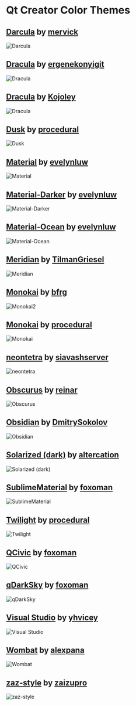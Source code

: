 # Qt Creator Color Themes

## [Darcula](https://github.com/mervick/Qt-Creator-Darcula) by [mervick]
![Darcula][DARCULA_SCREENSHOT]

## [Dracula](https://github.com/dracula/qtcreator) by [ergenekonyigit]
![Dracula][DRACULA_SCREENSHOT]

## [Dracula](https://github.com/Kojoley/qss-dracula) by [Kojoley]
![Dracula][DRACULA2_SCREENSHOT]

## [Dusk](https://github.com/procedural/qtcreator_themes) by [procedural]
![Dusk][DUSK_SCREENSHOT]

## [Material](https://github.com/evelynluw/qt-creator-material-themes) by [evelynluw]
![Material][MATERIAL_SCREENSHOT]

## [Material-Darker](https://github.com/evelynluw/qt-creator-material-themes) by [evelynluw]
![Material-Darker][MATERIAL_DARKER_SCREENSHOT]

## [Material-Ocean](https://github.com/evelynluw/qt-creator-material-themes) by [evelynluw]
![Material-Ocean][MATERIAL_OCEAN_SCREENSHOT]

## [Meridian](https://github.com/TilmanGriesel/qt-creator-meridian) by [TilmanGriesel]
![Meridian][MERIDIAN_SCREENSHOT]

## [Monokai](https://github.com/bfrg/qtcreator-monokai) by [bfrg]
![Monokai2][MONOKAI2_SCREENSHOT]

## [Monokai](https://github.com/procedural/qtcreator_themes) by [procedural]
![Monokai][MONOKAI_SCREENSHOT]

## [neontetra](https://github.com/siavashserver/neontetra-theme) by [siavashserver]
![neontetra][NEONTETRA_SCREENSHOT]

## [Obscurus](https://github.com/reinar/qt-creator-obscurus) by [reinar]
![Obscurus][OBSCURUS_SCREENSHOT]

## [Obsidian](https://github.com/DmitrySokolov/qtcreator-obsidian-theme) by [DmitrySokolov]
![Obsidian][OBSIDIAN_SCREENSHOT]

## [Solarized (dark)](https://github.com/altercation/solarized) by [altercation]
![Solarized (dark)][SOLARIZED_DARK_SCREENSHOT]

## [SublimeMaterial](https://github.com/foxoman/sublimematerial) by [foxoman]
![SublimeMaterial][SUBLIMEMATERIAL_SCREENSHOT]

## [Twilight](https://github.com/procedural/qtcreator_themes) by [procedural]
![Twilight][TWILIGHT_SCREENSHOT]

## [QCivic](https://github.com/foxoman/qcivic) by [foxoman]
![QCivic][QCIVIC_SCREENSHOT]

## [qDarkSky](https://github.com/foxoman/qDarkSky) by [foxoman]
![qDarkSky][QDARKSKY_SCREENSHOT]

## [Visual Studio](https://github.com/yhvicey/Visual-Studio-2015-Dark-Theme-for-Qt-Creator) by [yhvicey]
![Visual Studio][VISUAL_STUDIO_SCREENSHOT]

## [Wombat](https://github.com/alexpana/qt-creator-wombat-theme) by [alexpana]
![Wombat][WOMBAT_SCREENSHOT]

## [zaz-style](https://github.com/zaizupro/qt-creator-zaz-style-theme) by [zaizupro]
![zaz-style][ZAZ_STYLE_SCREENSHOT]

<!--- Author URLs -->
[alexpana]: https://github.com/alexpana
[altercation]: https://github.com/altercation
[bfrg]: https://github.com/bfrg
[DmitrySokolov]: https://github.com/DmitrySokolov
[ergenekonyigit]: https://github.com/ergenekonyigit
[evelynluw]: https://github.com/evelynluw
[foxoman]: https://github.com/foxoman
[Kojoley]: https://github.com/Kojoley
[mervick]: https://github.com/mervick
[procedural]: https://github.com/procedural
[reinar]: https://github.com/reinar
[siavashserver]: https://github.com/siavashserver
[TilmanGriesel]: https://github.com/TilmanGriesel
[yhvicey]: https://github.com/yhvicey
[zaizupro]: https://github.com/zaizupro

<!--- Screenshot URIs -->
[DARCULA_SCREENSHOT]: ./img/darcula-by-mervick.png
[DRACULA_SCREENSHOT]: ./img/dracula-by-ergenekonyigit.png
[DRACULA2_SCREENSHOT]: ./img/dracula-by-kojoley.png
[DUSK_SCREENSHOT]: ./img/dusk-by-procedural.png
[MATERIAL_SCREENSHOT]: ./img/material-by-evelynluw.png
[MATERIAL_DARKER_SCREENSHOT]: ./img/material-darker-by-evelynluw.png
[MATERIAL_OCEAN_SCREENSHOT]: ./img/material-ocean-by-evelynluw.png
[MERIDIAN_SCREENSHOT]: ./img/meridian-by-tilmangriesel.png
[MONOKAI2_SCREENSHOT]: ./img/monokai-by-bfrg.png
[MONOKAI_SCREENSHOT]: ./img/monokai-by-procedural.png
[NEONTETRA_SCREENSHOT]: ./img/neontetra-by-siavashserver.png
[OBSCURUS_SCREENSHOT]: ./img/obscurus-by-reinar.png
[OBSIDIAN_SCREENSHOT]: ./img/obsidian-by-dmitrysokolov.png
[SOLARIZED_DARK_SCREENSHOT]: ./img/solarized-dark-by-altercation.png
[SUBLIMEMATERIAL_SCREENSHOt]: ./img/sublimematerial-by-foxoman.png
[TWILIGHT_SCREENSHOT]: ./img/twilight-by-procedural.png
[QCIVIC_SCREENSHOT]: ./img/qcivic-by-foxoman.png
[QDARKSKY_SCREENSHOT]: ./img/qdarksky-by-foxoman.png
[VISUAL_STUDIO_SCREENSHOT]: ./img/visual-studio-by-yhvicey.png
[WOMBAT_SCREENSHOT]: ./img/wombat-by-alexpana.png
[ZAZ_STYLE_SCREENSHOT]: ./img/zaz-style-by-zaizupro.png
